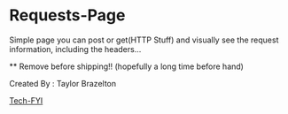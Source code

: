 Requests-Page
=============

Simple page you can post or get(HTTP Stuff) and visually see the request information, including the headers...

** Remove before shipping!! (hopefully a long time before hand)

Created By :  Taylor Brazelton

[Tech-FYI](http://tech-fyi.net)
